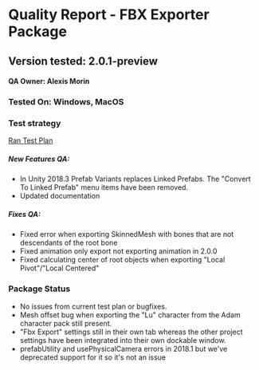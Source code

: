 # Quality Report - FBX Exporter Package
## Version tested: 2.0.1-preview

#### QA Owner: Alexis Morin
### Tested On: Windows, MacOS

### Test strategy

[Ran Test Plan](https://docs.google.com/document/d/1W_RYL6j--nASVlxwJ4QWZpiZLPseKoxP5WAooANdlNU/edit?usp=sharing)

#####  New Features QA:
- In Unity 2018.3 Prefab Variants replaces Linked Prefabs. The "Convert To Linked Prefab" menu items have been removed.
- Updated documentation

#####  Fixes QA:
- Fixed error when exporting SkinnedMesh with bones that are not descendants of the root bone
- Fixed animation only export not exporting animation in 2.0.0
- Fixed calculating center of root objects when exporting "Local Pivot"/"Local Centered"

### Package Status

- No issues from current test plan or bugfixes.
- Mesh offset bug when exporting the "Lu" character from the Adam character pack still present.
- "Fbx Export" settings still in their own tab whereas the other project settings have been integrated into their own dockable window.
- prefabUtility and usePhysicalCamera errors in 2018.1 but we've deprecated support for it so it's not an issue